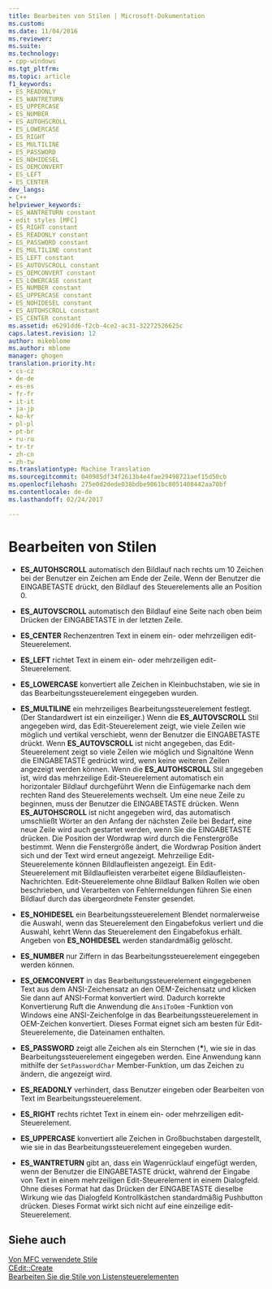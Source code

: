 ```yaml
---
title: Bearbeiten von Stilen | Microsoft-Dokumentation
ms.custom: 
ms.date: 11/04/2016
ms.reviewer: 
ms.suite: 
ms.technology:
- cpp-windows
ms.tgt_pltfrm: 
ms.topic: article
f1_keywords:
- ES_READONLY
- ES_WANTRETURN
- ES_UPPERCASE
- ES_NUMBER
- ES_AUTOHSCROLL
- ES_LOWERCASE
- ES_RIGHT
- ES_MULTILINE
- ES_PASSWORD
- ES_NOHIDESEL
- ES_OEMCONVERT
- ES_LEFT
- ES_CENTER
dev_langs:
- C++
helpviewer_keywords:
- ES_WANTRETURN constant
- edit styles [MFC]
- ES_RIGHT constant
- ES_READONLY constant
- ES_PASSWORD constant
- ES_MULTILINE constant
- ES_LEFT constant
- ES_AUTOVSCROLL constant
- ES_OEMCONVERT constant
- ES_LOWERCASE constant
- ES_NUMBER constant
- ES_UPPERCASE constant
- ES_NOHIDESEL constant
- ES_AUTOHSCROLL constant
- ES_CENTER constant
ms.assetid: e6291dd6-f2cb-4ce2-ac31-32272526625c
caps.latest.revision: 12
author: mikeblome
ms.author: mblome
manager: ghogen
translation.priority.ht:
- cs-cz
- de-de
- es-es
- fr-fr
- it-it
- ja-jp
- ko-kr
- pl-pl
- pt-br
- ru-ru
- tr-tr
- zh-cn
- zh-tw
ms.translationtype: Machine Translation
ms.sourcegitcommit: 040985df34f2613b4e4fae29498721aef15d50cb
ms.openlocfilehash: 275e0d2dede038bdbe9061bc8051408442aa70bf
ms.contentlocale: de-de
ms.lasthandoff: 02/24/2017

---
```

# <a name="edit-styles"></a>Bearbeiten von Stilen
-   **ES_AUTOHSCROLL** automatisch den Bildlauf nach rechts um 10 Zeichen bei der Benutzer ein Zeichen am Ende der Zeile. Wenn der Benutzer die EINGABETASTE drückt, den Bildlauf des Steuerelements alle an Position 0.  
  
-   **ES_AUTOVSCROLL** automatisch den Bildlauf eine Seite nach oben beim Drücken der EINGABETASTE in der letzten Zeile.  
  
-   **ES_CENTER** Rechenzentren Text in einem ein- oder mehrzeiligen edit-Steuerelement.  
  
-   **ES_LEFT** richtet Text in einem ein- oder mehrzeiligen edit-Steuerelement.  
  
-   **ES_LOWERCASE** konvertiert alle Zeichen in Kleinbuchstaben, wie sie in das Bearbeitungssteuerelement eingegeben wurden.  
  
-   **ES_MULTILINE** ein mehrzeiliges Bearbeitungssteuerelement festlegt. (Der Standardwert ist ein einzeiliger.) Wenn die **ES_AUTOVSCROLL** Stil angegeben wird, das Edit-Steuerelement zeigt, wie viele Zeilen wie möglich und vertikal verschiebt, wenn der Benutzer die EINGABETASTE drückt. Wenn **ES_AUTOVSCROLL** ist nicht angegeben, das Edit-Steuerelement zeigt so viele Zeilen wie möglich und Signaltöne Wenn die EINGABETASTE gedrückt wird, wenn keine weiteren Zeilen angezeigt werden können. Wenn die **ES_AUTOHSCROLL** Stil angegeben ist, wird das mehrzeilige Edit-Steuerelement automatisch ein horizontaler Bildlauf durchgeführt Wenn die Einfügemarke nach dem rechten Rand des Steuerelements wechselt. Um eine neue Zeile zu beginnen, muss der Benutzer die EINGABETASTE drücken. Wenn **ES_AUTOHSCROLL** ist nicht angegeben wird, das automatisch umschließt Wörter an den Anfang der nächsten Zeile bei Bedarf, eine neue Zeile wird auch gestartet werden, wenn Sie die EINGABETASTE drücken. Die Position der Wordwrap wird durch die Fenstergröße bestimmt. Wenn die Fenstergröße ändert, die Wordwrap Position ändert sich und der Text wird erneut angezeigt. Mehrzeilige Edit-Steuerelemente können Bildlaufleisten angezeigt. Ein Edit-Steuerelement mit Bildlaufleisten verarbeitet eigene Bildlaufleisten-Nachrichten. Edit-Steuerelemente ohne Bildlauf Balken Rollen wie oben beschrieben, und Verarbeiten von Fehlermeldungen führen Sie einen Bildlauf durch das übergeordnete Fenster gesendet.  
  
-   **ES_NOHIDESEL** ein Bearbeitungssteuerelement Blendet normalerweise die Auswahl, wenn das Steuerelement den Eingabefokus verliert und die Auswahl, kehrt Wenn das Steuerelement den Eingabefokus erhält. Angeben von **ES_NOHIDESEL** werden standardmäßig gelöscht.  
  
-   **ES_NUMBER** nur Ziffern in das Bearbeitungssteuerelement eingegeben werden können.  
  
-   **ES_OEMCONVERT** in das Bearbeitungssteuerelement eingegebenen Text aus dem ANSI-Zeichensatz an den OEM-Zeichensatz und klicken Sie dann auf ANSI-Format konvertiert wird. Dadurch korrekte Konvertierung Ruft die Anwendung die `AnsiToOem` -Funktion von Windows eine ANSI-Zeichenfolge in das Bearbeitungssteuerelement in OEM-Zeichen konvertiert. Dieses Format eignet sich am besten für Edit-Steuerelemente, die Dateinamen enthalten.  
  
-   **ES_PASSWORD** zeigt alle Zeichen als ein Sternchen (**\***), wie sie in das Bearbeitungssteuerelement eingegeben werden. Eine Anwendung kann mithilfe der `SetPasswordChar` Member-Funktion, um das Zeichen zu ändern, die angezeigt wird.  
  
-   **ES_READONLY** verhindert, dass Benutzer eingeben oder Bearbeiten von Text im Bearbeitungssteuerelement.  
  
-   **ES_RIGHT** rechts richtet Text in einem ein- oder mehrzeiligen edit-Steuerelement.  
  
-   **ES_UPPERCASE** konvertiert alle Zeichen in Großbuchstaben dargestellt, wie sie in das Bearbeitungssteuerelement eingegeben wurden.  
  
-   **ES_WANTRETURN** gibt an, dass ein Wagenrücklauf eingefügt werden, wenn der Benutzer die EINGABETASTE drückt, während der Eingabe von Text in einem mehrzeiligen Edit-Steuerelement in einem Dialogfeld. Ohne dieses Format hat das Drücken der EINGABETASTE dieselbe Wirkung wie das Dialogfeld Kontrollkästchen standardmäßig Pushbutton drücken. Dieses Format wirkt sich nicht auf eine einzeilige edit-Steuerelement.  
  
## <a name="see-also"></a>Siehe auch  
 [Von MFC verwendete Stile](../../mfc/reference/styles-used-by-mfc.md)   
 [CEdit::Create](../../mfc/reference/cedit-class.md#create)   
 [Bearbeiten Sie die Stile von Listensteuerelementen](http://msdn.microsoft.com/library/windows/desktop/bb775464)



